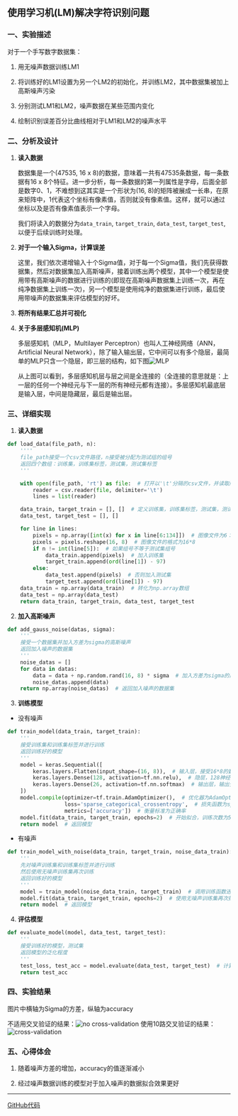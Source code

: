 ## 使用学习机(LM)解决字符识别问题

### 一、实验描述

对于一个手写数字数据集：

1.  用无噪声数据训练LM1

2.  将训练好的LM1设置为另一个LM2的初始化，并训练LM2，其中数据集被加上高斯噪声污染

3.  分别测试LM1和LM2，噪声数据在某些范围内变化

4.  绘制识别误差百分比曲线相对于LM1和LM2的噪声水平

### 二、分析及设计

1. **读入数据**

   数据集是一个(47535, 16 x 8)的数据，意味着一共有47535条数据，每一条数据有16 x 8个特征。进一步分析，每一条数据的第一列属性是字母，后面全部是数字0、1，不难想到这其实是一个形状为(16, 8)的矩阵被展成一长串，在原来矩阵中，1代表这个坐标有像素值，否则就没有像素值。这样，就可以通过坐标以及是否有像素值表示一个字母。

   我们将读入的数据分为`data_train`, `target_train`, `data_test`, `target_test`, 以便于后续训练时处理。

2. **对于一个输入Sigma，计算误差**

   这里，我们依次递增输入十个Sigma值，对于每一个Sigma值，我们先获得数据集，然后对数据集加入高斯噪声，接着训练出两个模型，其中一个模型是使用带有高斯噪声的数据进行训练的(即现在高斯噪声数据集上训练一次，再在纯净数据集上训练一次)，另一个模型是使用纯净的数据集进行训练，最后使用带噪声的数据集来评估模型的好坏。

3. **将所有结果汇总并可视化**

4. **关于多层感知机(MLP)**

   多层感知机（MLP，Multilayer Perceptron）也叫人工神经网络（ANN，Artificial Neural Network），除了输入输出层，它中间可以有多个隐层，最简单的MLP只含一个隐层，即三层的结构，如下图![MLP](http://upload-images.jianshu.io/upload_images/3323312-f70dbb47dda9a35d?imageMogr2/auto-orient/strip%7CimageView2/2/w/1240) 

   从上图可以看到，多层感知机层与层之间是全连接的（全连接的意思就是：上一层的任何一个神经元与下一层的所有神经元都有连接）。多层感知机最底层是输入层，中间是隐藏层，最后是输出层。

### 三、详细实现

1.  **读入数据**

```python
def load_data(file_path, n):
    ''''
    file_path接受一个csv文件路径，n接受被分配为测试组的组号
    返回四个数组：训练集，训练集标签，测试集，测试集标签
    '''

    with open(file_path, 'rt') as file:  # 打开以'\t'分隔的csv文件，并读取所有的行
        reader = csv.reader(file, delimiter='\t')
        lines = list(reader)

    data_train, target_train = [], []  # 定义训练集，训练集标签，测试集，测试集标签
    data_test, target_test = [], []

    for line in lines:
        pixels = np.array([int(x) for x in line[6:134]])  # 图像文件为6：134
        pixels = pixels.reshape(16, 8)  # 图像文件的格式为16*8
        if n != int(line[5]):  # 如果组号不等于测试集组号
            data_train.append(pixels)  # 加入训练集
            target_train.append(ord(line[1]) - 97)
        else:
            data_test.append(pixels)  # 否则加入测试集
            target_test.append(ord(line[1]) - 97)
    data_train = np.array(data_train)  # 转化为np.array数组
    data_test = np.array(data_test)
    return data_train, target_train, data_test, target_test
```

2.  **加入高斯噪声**

```python
def add_gauss_noise(datas, sigma):
    '''
    接受一个数据集并加入方差为sigma的高斯噪声
    返回加入噪声的数据集
    '''
    noise_datas = []
    for data in datas:
        data = data + np.random.rand(16, 8) * sigma  # 加入方差为sigma的高斯噪声并进行调整
        noise_datas.append(data)
    return np.array(noise_datas)  # 返回加入噪声的数据集
```

3.  **训练模型**

*   没有噪声

```python
def train_model(data_train, target_train):
    '''
    接受训练集和训练集标签并进行训练
    返回训练好的模型
    '''
    model = keras.Sequential([
        keras.layers.Flatten(input_shape=(16, 8)),  # 输入层，接受16*8的数组输入
        keras.layers.Dense(128, activation=tf.nn.relu),  # 隐层，128神经元，激活函数为relu
        keras.layers.Dense(26, activation=tf.nn.softmax)  # 输出层，输出分别输入26个字母的概率
    ])
    model.compile(optimizer=tf.train.AdamOptimizer(),  # 优化器为AdamOptimizer
                  loss='sparse_categorical_crossentropy',  # 损失函数为sparse_categorical_crossentropy
                  metrics=['accuracy'])  # 衡量标准为正确率
    model.fit(data_train, target_train, epochs=2)  # 开始拟合，训练次数为5
    return model  # 返回模型
```

*   有噪声

```python
def train_model_with_noise(data_train, target_train, noise_data_train):
    '''
    先对噪声训练集和训练集标签并进行训练
    然后使用无噪声训练集再次训练
    返回训练好的模型
    '''
    model = train_model(noise_data_train, target_train)  # 调用训练函数进行训练
    model.fit(data_train, target_train, epochs=2)  # 使用无噪声训练集再次拟合
    return model  # 返回模型
```

4.  **评估模型**

```python
def evaluate_model(model, data_test, target_test):
    '''
    接受训练好的模型，测试集
    返回模型的泛化程度
    '''
    test_loss, test_acc = model.evaluate(data_test, target_test)  # 计算模型在测试集上的准确率
    return test_acc

```

### 四、实验结果

图片中横轴为Sigma的方差，纵轴为accuracy

不适用交叉验证的结果：![no cross-validation](https://upload-images.jianshu.io/upload_images/3323312-d0d1f8de189bc9d4.png?imageMogr2/auto-orient/strip%7CimageView2/2/w/1240)
使用10路交叉验证的结果：![cross-validation](https://upload-images.jianshu.io/upload_images/3323312-6acea74d5fadc6ca.png?imageMogr2/auto-orient/strip%7CimageView2/2/w/1240)

### 五、心得体会

1.  随着噪声方差的增加，accuracy的值逐渐减小

2.  经过噪声数据训练的模型对于加入噪声的数据拟合效果更好
------
[GitHub代码]([https://github.com/GarfieldCCC/AI_algorithm_Learning/tree/master/MLP](https://github.com/GarfieldCCC/AI_algorithm_Learning/tree/master/MLP)
)
